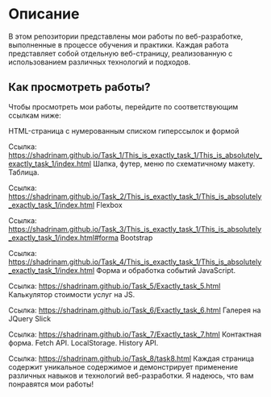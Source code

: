 # Описание
В этом репозитории представлены мои работы по веб-разработке, выполненные в процессе обучения и практики. Каждая работа представляет собой отдельную веб-страницу, реализованную с использованием различных технологий и подходов.

## Как просмотреть работы?
Чтобы просмотреть мои работы, перейдите по соответствующим ссылкам ниже:

HTML-страница с нумерованным списком гиперссылок и формой

Ссылка: https://shadrinam.github.io/Task_1/This_is_exactly_task_1/This_is_absolutely_exactly_task_1/index.html
Шапка, футер, меню по схематичному макету. Таблица.

Ссылка: https://shadrinam.github.io/Task_2/This_is_exactly_task_1/This_is_absolutely_exactly_task_1/index.html
Flexbox

Ссылка: https://shadrinam.github.io/Task_3/This_is_exactly_task_1/This_is_absolutely_exactly_task_1/index.html#forma
Bootstrap

Ссылка: https://shadrinam.github.io/Task_4/This_is_exactly_task_1/This_is_absolutely_exactly_task_1/index.html
Форма и обработка событий JavaScript.

Ссылка: https://shadrinam.github.io/Task_5/Еxactly_task_5.html
Калькулятор стоимости услуг на JS.

Ссылка: https://shadrinam.github.io/Task_6/Еxactly_task_6.html
Галерея на JQuery Slick

Ссылка: https://shadrinam.github.io/Task_7/Еxactly_task_7.html
Контактная форма. Fetch API. LocalStorage. History API.

Ссылка: https://shadrinam.github.io/Task_8/task8.html
Каждая страница содержит уникальное содержимое и демонстрирует применение различных навыков и технологий веб-разработки. Я надеюсь, что вам понравятся мои работы!
